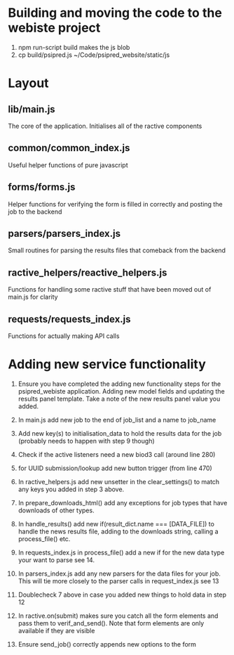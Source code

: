 # Building and moving the code to the webiste project

1. npm run-script build
makes the js blob
2. cp build/psipred.js ~/Code/psipred_website/static/js

# Layout

## lib/main.js
The core of the application. Initialises all of the ractive components

## common/common_index.js
Useful helper functions of pure javascript

## forms/forms.js
Helper functions for verifying the form is filled in correctly and
posting the job to the backend

## parsers/parsers_index.js
Small routines for parsing the results files that comeback from the backend

## ractive_helpers/reactive_helpers.js
Functions for handling some ractive stuff that have been moved out of main.js
for clarity

## requests/requests_index.js
Functions for actually making API calls

# Adding new service functionality

1. Ensure you have completed the adding new functionality steps for the psipred_webiste application. Adding new model fields and updating the results panel template. Take a note of the new results panel value you added.

2. In main.js add new job to the end of job_list and a name to job_name
3. Add new key(s) to initialisation_data to hold the results data for the job (probably needs to happen with step 9 though)
4. Check if the active listeners need a new biod3 call (around line 280)
5. for UUID submission/lookup add new button trigger (from line 470)

7. In ractive_helpers.js add new unsetter in the clear_settings() to match any keys
   you added in step 3 above.
8. In prepare_downloads_html() add any exceptions for job types that have downloads of
    other types.
9. In handle_results() add new if(result_dict.name === [DATA_FILE]) to handle the
    news results file, adding to the downloads string, calling a process_file() etc.


11. In requests_index.js in process_file() add a new if for the new data type your want
    to parse see 14.

12. In parsers_index.js add any new parsers for the data files for your job. This will
    tie more closely to the parser calls in request_index.js see 13
13. Doublecheck 7 above in case you added new things to hold data in step 12

14. In ractive.on(submit) makes sure you catch all the form elements and pass them to verif_and_send(). Note that form elements are only available if they are visible
25. Ensure send_job() correctly appends new options to the form
